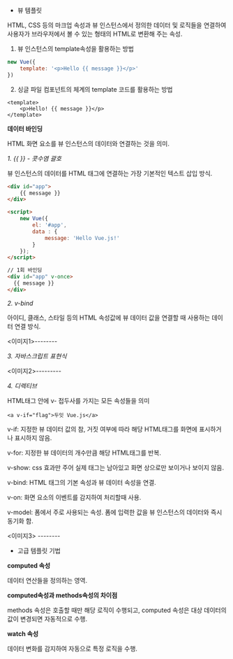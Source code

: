 - 뷰 템플릿

HTML, CSS 등의 마크업 속성과 뷰 인스턴스에서 정의한 데이터 및 로직들을 연결하여 사용자가 브라우저에서 볼 수 있는 형태의 HTML로 변환해 주는 속성.

1. 뷰 인스턴스의 template속성을 활용하는 방법

```javascript
new Vue({
	template: '<p>Hello {{ message }}</p>'
})
```

2. 싱글 파일 컴포넌트의 체계의 template 코드를 활용하는 방법

```Vue
<template>
	<p>Hello! {{ message }}</p>
</template>
```

**데이터 바인딩**

HTML 화면 요소를 뷰 인스턴스의 데이터와 연결하는 것을 의미.

*1. {{ }} - 콧수염 괄호*

뷰 인스턴스의 데이터를 HTML 태그에 연결하는 가장 기본적인 텍스트 삽입 방식.

```html
<div id="app">
	{{ message }}
</div>

<script>
	new Vue({
		el: '#app',
		data : {
			message: 'Hello Vue.js!'
		}
	});
</script>

// 1회 바인딩
<div id="app" v-once>
  {{ message }}
</div>
```

*2. v-bind*

아이디, 클래스, 스타일 등의 HTML 속성값에 뷰 데이터 값을 연결할 때 사용하는 데이터 연결 방식.

<이미지1>--------

*3. 자바스크립트 표현식*

<이미지2>---------

*4. 디렉티브*

HTML태그 안에 v- 접두사를 가지는 모든 속성들을 의미

```vue
<a v-if="flag">두잇 Vue.js</a>
```

v-if: 지정한 뷰 데이터 값의 참, 거짓 여부에 따라 해당 HTML태그를 화면에 표시하거나 표시하지 않음.

v-for: 지정한 뷰 데이터의 개수만큼 해당 HTML태그를 반복.

v-show: css 효과만 주어 실제 태그는 남아있고 화면 상으로만 보이거나 보이지 않음.

v-bind: HTML 태그의 기본 속성과 뷰 데이터 속성을 연결.

v-on: 화면 요소의 이벤트를 감지하여 처리할때 사용.

v-model: 폼에서 주로 사용되는 속성. 폼에 입력한 값을 뷰 인스턴스의 데이터와 즉시 동기화 함.

<이미지3> --------

- 고급 템플릿 기법

**computed 속성**

데이터 연산들을 정의하는 영역.

**computed속성과 methods속성의 차이점**

methods 속성은 호출할 때만 해당 로직이 수행되고, computed 속성은 대상 데이터의 값이 변경되면 자동적으로 수행.

**watch 속성**

데이터 변화를 감지하여 자동으로 특정 로직을 수행.



